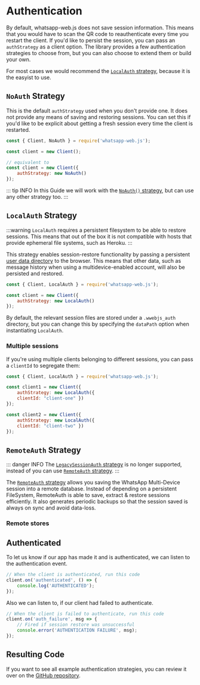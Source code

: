 # Authentication

By default, whatsapp-web.js does not save session information. This means that you would have to scan the QR code to reauthenticate every time you restart the client. If you'd like to persist the session, you can pass an `authStrategy` as a client option. The library provides a few authentication strategies to choose from, but you can also choose to extend them or build your own.

For most cases we would recommend the [`LocalAuth` strategy](#localauth-strategy), because it is the easyist to use. 

## `NoAuth` Strategy

This is the default `authStrategy` used when you don't provide one. It does not provide any means of saving and restoring sessions. You can set this if you'd like to be explicit about getting a fresh session every time the client is restarted. 

```js {1,7}
const { Client, NoAuth } = require('whatsapp-web.js');

const client = new Client();

// equivalent to
const client = new Client({
    authStrategy: new NoAuth()
});
```

::: tip INFO
In this Guide we will work with the [`NoAuth()` strategy](), but can use any other strategy too.
:::

## `LocalAuth` Strategy

:::warning
`LocalAuth` requires a persistent filesystem to be able to restore sessions. This means that out of the box it is not compatible with hosts that provide ephemeral file systems, such as Heroku.
:::

This strategy enables session-restore functionality by passing a persistent [user data directory](https://chromium.googlesource.com/chromium/src/+/master/docs/user_data_dir.md) to the browser. This means that other data, such as message history when using a multidevice-enabled account, will also be persisted and restored. 

```js {1,4}
const { Client, LocalAuth } = require('whatsapp-web.js');

const client = new Client({
    authStrategy: new LocalAuth()
});
```

By default, the relevant session files are stored under a `.wwebjs_auth` directory, but you can change this by specifying the `dataPath` option when instantiating `LocalAuth`.

### Multiple sessions
If you're using multiple clients belonging to different sessions, you can pass a `clientId` to segregate them:

```js {1,3-6,8-11}
const { Client, LocalAuth } = require('whatsapp-web.js');

const client1 = new Client({
    authStrategy: new LocalAuth({
    clientId: "client-one" })
});

const client2 = new Client({
    authStrategy: new LocalAuth({
    clientId: "client-two" })
});
```

## `RemoteAuth` Strategy

::: danger INFO
The [`LegacySessionAuth` strategy]() is no longer supported, instead of you can use [`RemoteAuth` strategy]().
::: 

The [`RemoteAuth` strategy]() allows you saving the WhatsApp Multi-Device session into a remote database. Instead of depending on a persistent FileSystem, RemoteAuth is able to save, extract & restore sessions efficiently. It also generates periodic backups so that the session saved is always on sync and avoid data-loss.

### Remote stores

## Authenticated

To let us know if our app has made it and is authenticated, we can listen to the authentication event.

```js {2-4}
// When the client is authenticated, run this code
client.on('authenticated', () => {
    console.log('AUTHENTICATED');
});
```

Also we can listen to, if our client had failed to authenticate.

```js {2-5}
// When the client is failed to authenticate, run this code
client.on('auth_failure', msg => {
    // Fired if session restore was unsuccessful
    console.error('AUTHENTICATION FAILURE', msg);
});
```

## Resulting Code

If you want to see all example authentication strategies, you can review it over on the [GitHub repository]().